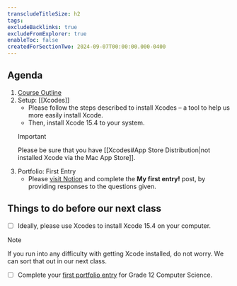 ```yaml
---
transcludeTitleSize: h2
tags:
excludeBacklinks: true
excludeFromExplorer: true
enableToc: false
createdForSectionTwo: 2024-09-07T00:00:00.000-0400
---
```

## Agenda
1. [Course Outline](https://drive.google.com/file/d/1QyLnyZPevCpBG3xiU53C69DpFDgkkvEk/view?usp=sharing)
2. Setup: [[Xcodes]]
	- Please follow the steps described to install Xcodes – a tool to help us more easily install Xcode.
	- Then, install Xcode 15.4 to your system.
	> [!IMPORTANT]
	> 
	> Please be sure that you have [[Xcodes#App Store Distribution|not installed Xcode via the Mac App Store]].
3. Portfolio: First Entry
	- Please [visit Notion](https://notion.so) and complete the **My first entry!** post, by providing responses to the questions given.

## Things to do before our next class

- [ ] Ideally, please use Xcodes to install Xcode 15.4 on your computer. 
> [!NOTE]
>  
> If you run into any difficulty with getting Xcode installed, do not worry. We can sort that out in our next class.
- [ ] Complete your [first portfolio entry](https://notion.so) for Grade 12 Computer Science.
